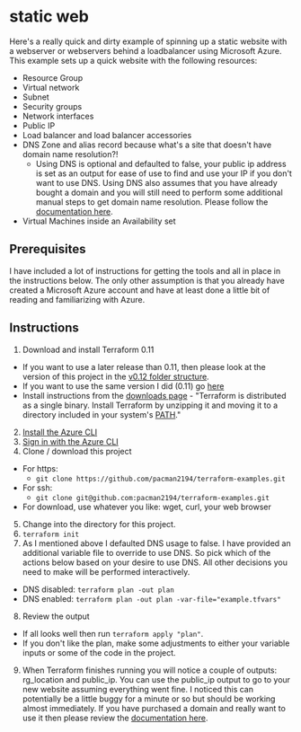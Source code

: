 # static web
Here's a really quick and dirty example of spinning up a static website with a webserver or webservers behind a loadbalancer using Microsoft Azure.
This example sets up a quick website with the following resources:

* Resource Group
* Virtual network
* Subnet
* Security groups
* Network interfaces
* Public IP
* Load balancer and load balancer accessories
* DNS Zone and alias record because what's a site that doesn't have domain name resolution?!
  * Using DNS is optional and defaulted to false, your public ip address is set as an output for ease of use to find and use your IP if you don't want to use DNS. Using DNS also assumes that you have already bought a domain and you will still need to perform some additional manual steps to get domain name resolution. Please follow the [documentation here](https://docs.microsoft.com/en-us/azure/dns/dns-delegate-domain-azure-dns).
* Virtual Machines inside an Availability set

## Prerequisites
I have included a lot of instructions for getting the tools and all in place in the instructions below. The only other assumption is that you already have created a Microsoft Azure account and have at least done a little bit of reading and familiarizing with Azure.

## Instructions
1. Download and install Terraform 0.11
  * If you want to use a later release than 0.11, then please look at the version of this project in the [v0.12 folder structure](https://github.com/pacman2194/terraform-examples/tree/master/v0.12/staticweb).
  * If you want to use the same version I did (0.11) go [here](https://releases.hashicorp.com/terraform/0.11.14/)
  * Install instructions from the [downloads page](https://www.terraform.io/downloads.html) - "Terraform is distributed as a single binary. Install Terraform by unzipping it and moving it to a directory included in your system's [PATH](https://superuser.com/questions/284342/what-are-path-and-other-environment-variables-and-how-can-i-set-or-use-them)."
2. [Install the Azure CLI](https://docs.microsoft.com/en-us/cli/azure/install-azure-cli?view=azure-cli-latest)
3. [Sign in with the Azure CLI](https://docs.microsoft.com/en-us/cli/azure/authenticate-azure-cli?view=azure-cli-latest)
4. Clone / download this project
  * For https:
    * `git clone https://github.com/pacman2194/terraform-examples.git`
  * For ssh:
    * `git clone git@github.com:pacman2194/terraform-examples.git`
  * For download, use whatever you like: wget, curl, your web browser
5. Change into the directory for this project.
6. `terraform init`
7. As I mentioned above I defaulted DNS usage to false. I have provided an additional variable file to override to use DNS. So pick which of the actions below based on your desire to use DNS. All other decisions you need to make will be performed interactively.
  * DNS disabled: `terraform plan -out plan`
  * DNS enabled:  `terraform plan -out plan -var-file="example.tfvars"`
8. Review the output
  * If all looks well then run `terraform apply "plan"`.
  * If you don't like the plan, make some adjustments to either your variable inputs or some of the code in the project.
9. When Terraform finishes running you will notice a couple of outputs: rg_location and public_ip. You can use the public_ip output to go to your new website assuming everything went fine. I noticed this can potentially be a little buggy for a minute or so but should be working almost immediately. If you have purchased a domain and really want to use it then please review the [documentation here](https://docs.microsoft.com/en-us/azure/dns/dns-delegate-domain-azure-dns).
